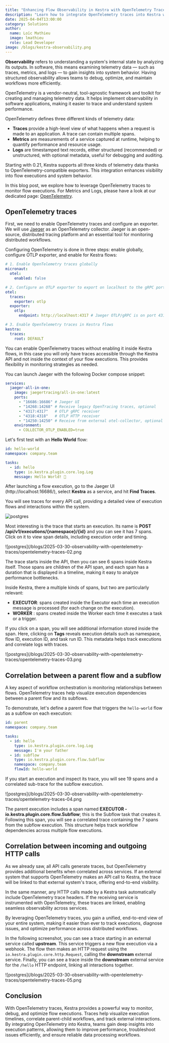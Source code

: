 ```yaml
---
title: "Enhancing Flow Observability in Kestra with OpenTelemetry Traces"
description: "Learn how to integrate OpenTelemetry traces into Kestra workflows to gain deeper insights, track performance, and streamline monitoring for distributed systems."
date: 2025-04-04T13:00:00
category: Solutions
author:
  name: Loïc Mathieu
  image: lmathieu
  role: Lead Developer
image: /blogs/kestra-observability.png
---
```


**Observability** refers to understanding a system's internal state by analyzing its outputs. In software, this means examining telemetry data — such as traces, metrics, and logs — to gain insights into system behavior. Having structured observability allows teams to debug, optimize, and maintain workflows more efficiently.

OpenTelemetry is a vendor-neutral, tool-agnostic framework and toolkit for creating and managing telemetry data. It helps implement observability in software applications, making it easier to trace and understand system performance.

OpenTelemetry defines three different kinds of telemetry data:
- **Traces** provide a high-level view of what happens when a request is made to an application. A trace can contain multiple spans.
- **Metrics** are measurements of a service captured at runtime, helping to quantify performance and resource usage.
- **Logs** are timestamped text records, either structured (recommended) or unstructured, with optional metadata, useful for debugging and auditing.

Starting with 0.21, Kestra supports all three kinds of telemetry data thanks to OpenTelemetry-compatible exporters. This integration enhances visibility into flow executions and system behavior.

In this blog post, we explore how to leverage OpenTelemetry traces to monitor flow executions. For Metrics and Logs, please have a look at our dedicated page: [OpenTelemetry](/docs/09.administrator-guide/open-telemetry).

## OpenTelemetry traces

First, we need to enable OpenTelemetry traces and configure an exporter. We will use [Jaeger](https://www.jaegertracing.io/) as an OpenTelemetry collector. Jaeger is an open-source, distributed tracing platform and an essential tool for monitoring distributed workflows.

Configuring OpenTelemetry is done in three steps: enable globally, configure OTLP exporter, and enable for Kestra flows:

```yaml
# 1. Enable OpenTelemetry traces globally
micronaut:
  otel:
    enabled: false

# 2. Configure an OTLP exporter to export on localhost to the gRPC port of Jaeger
otel:
  traces:
    exporter: otlp
  exporter:
    otlp:
      endpoint: http://localhost:4317 # Jaeger OTLP/gRPC is on port 4317

# 3. Enable OpenTelemetry traces in Kestra flows
kestra:
  traces:
    root: DEFAULT

```

You can enable OpenTelemetry traces without enabling it inside Kestra flows, in this case you will only have traces accessible through the Kestra API and not inside the context of your flow executions. This provides flexibility in monitoring strategies as needed.

You can launch Jaeger with the following Docker compose snippet:

```yaml
services:
  jaeger-all-in-one:
    image: jaegertracing/all-in-one:latest
    ports:
      - "16686:16686" # Jaeger UI
      - "14268:14268" # Receive legacy OpenTracing traces, optional
      - "4317:4317"   # OTLP gRPC receiver
      - "4318:4318"   # OTLP HTTP receiver
      - "14250:14250" # Receive from external otel-collector, optional
    environment:
      - COLLECTOR_OTLP_ENABLED=true
```

Let's first test with an __Hello World__ flow:

```yaml
id: hello-world
namespace: company.team

tasks:
  - id: hello
    type: io.kestra.plugin.core.log.Log
    message: Hello World! 🚀
```

After launching a flow execution, go to the Jaeger UI (http://localhost:16686/), select **Kestra** as a service, and hit **Find Traces**.

You will see traces for every API call, providing a detailed view of execution flows and interactions within the system.

![postgres](/blogs/2025-03-30-observability-with-opentelemetry-traces/opentelemetry-traces-01.png)

Most interesting is the trace that starts an execution. Its name is **POST /api/v1/executions/{namespace}/{id}** and you can see it has 7 spans. Click on it to view span details, including execution order and timing.

![postgres](/blogs/2025-03-30-observability-with-opentelemetry-traces/opentelemetry-traces-02.png

The trace starts inside the API, then you can see 6 spans inside Kestra itself. Those spans are children of the API span, and each span has a duration that is displayed in a timeline, making it easy to analyze performance bottlenecks.

Inside Kestra, there a multiple kinds of spans, but two are particularly relevant:
- **EXECUTOR**: spans created inside the Executor each time an execution message is processed (for each change on the execution).
- **WORKER** : spans created inside the Worker each time it executes a task or a trigger.

If you click on a span, you will see additional information stored inside the span. Here, clicking on **Tags** reveals execution details such as namespace, flow ID, execution ID, and task run ID. This metadata helps track executions and correlate logs with traces.

![postgres](/blogs/2025-03-30-observability-with-opentelemetry-traces/opentelemetry-traces-03.png

## Correlation between a parent flow and a subflow

A key aspect of workflow orchestration is monitoring relationships between flows. OpenTelemetry traces help visualize execution dependencies between a parent flow and its subflows.

 To demonstrate, let's define a parent flow that triggers the `hello-world` flow as a subflow on each execution:

```yaml
id: parent
namespace: company.team

tasks:
  - id: hello
    type: io.kestra.plugin.core.log.Log
    message: I'm your father
  - id: subflow
    type: io.kestra.plugin.core.flow.Subflow
    namespace: company.team
    flowId: hello-world
```

If you start an execution and inspect its trace, you will see 19 spans and a correlated sub-trace for the subflow execution.

![postgres](/blogs/2025-03-30-observability-with-opentelemetry-traces/opentelemetry-traces-04.png

The parent execution includes a span named **EXECUTOR - io.kestra.plugin.core.flow.Subflow**; this is the Subflow task that creates it. Following this span, you will see a correlated trace containing the 7 spans from the subflow execution. This structure helps track workflow dependencies across multiple flow executions.

## Correlation between incoming and outgoing HTTP calls

As we already saw, all API calls generate traces, but OpenTelemetry provides additional benefits when correlated across services. If an external system that supports OpenTelemetry makes an API call to Kestra, the trace will be linked to that external system's trace, offering end-to-end visibility.

In the same manner, any HTTP calls made by a Kestra task automatically include OpenTelemetry trace headers. If the receiving service is instrumented with OpenTelemetry, these traces are linked, enabling seamless observability across services.

By leveraging OpenTelemetry traces, you gain a unified, end-to-end view of your entire system, making it easier than ever to track executions, diagnose issues, and optimize performance across distributed workflows.

In the following screenshot, you can see a trace starting in an external service called **upstream**.
This service triggers a new flow execution via a webhook. The flow then makes an HTTP request using the `io.kestra.plugin.core.http.Request`, calling the **downstream** external service.
Finally, you can see a trace inside the **downstream** external service for the `/hello` HTTP endpoint, linking all interactions together.

![postgres](/blogs/2025-03-30-observability-with-opentelemetry-traces/opentelemetry-traces-05.png

## Conclusion

With OpenTelemetry traces, Kestra provides a powerful way to monitor, debug, and optimize flow executions. Traces help visualize execution timelines, correlate parent-child workflows, and track external interactions. By integrating OpenTelemetry into Kestra, teams gain deep insights into execution patterns, allowing them to improve performance, troubleshoot issues efficiently, and ensure reliable data processing workflows.
